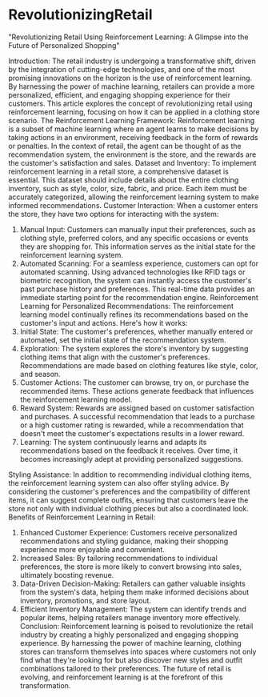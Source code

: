 # RevolutionizingRetail
"Revolutionizing Retail Using Reinforcement Learning: A Glimpse into the Future of Personalized Shopping"

Introduction:
The retail industry is undergoing a transformative shift, driven by the integration of cutting-edge technologies, and one of the most promising innovations on the horizon is the use of reinforcement learning. By harnessing the power of machine learning, retailers can provide a more personalized, efficient, and engaging shopping experience for their customers. This article explores the concept of revolutionizing retail using reinforcement learning, focusing on how it can be applied in a clothing store scenario.
The Reinforcement Learning Framework:
Reinforcement learning is a subset of machine learning where an agent learns to make decisions by taking actions in an environment, receiving feedback in the form of rewards or penalties. In the context of retail, the agent can be thought of as the recommendation system, the environment is the store, and the rewards are the customer's satisfaction and sales.
Dataset and Inventory:
To implement reinforcement learning in a retail store, a comprehensive dataset is essential. This dataset should include details about the entire clothing inventory, such as style, color, size, fabric, and price. Each item must be accurately categorized, allowing the reinforcement learning system to make informed recommendations.
Customer Interaction:
When a customer enters the store, they have two options for interacting with the system:
1. Manual Input:
   Customers can manually input their preferences, such as clothing style, preferred colors, and any specific occasions or events they are shopping for. This information serves as the initial state for the reinforcement learning system.
2. Automated Scanning:
   For a seamless experience, customers can opt for automated scanning. Using advanced technologies like RFID tags or biometric recognition, the system can instantly access the customer's past purchase history and preferences. This real-time data provides an immediate starting point for the recommendation engine.
Reinforcement Learning for Personalized Recommendations:
The reinforcement learning model continually refines its recommendations based on the customer's input and actions. Here's how it works:
1. Initial State:
   The customer's preferences, whether manually entered or automated, set the initial state of the recommendation system.
2. Exploration:
   The system explores the store's inventory by suggesting clothing items that align with the customer's preferences. Recommendations are made based on clothing features like style, color, and season.
3. Customer Actions:
   The customer can browse, try on, or purchase the recommended items. These actions generate feedback that influences the reinforcement learning model.
4. Reward System:
   Rewards are assigned based on customer satisfaction and purchases. A successful recommendation that leads to a purchase or a high customer rating is rewarded, while a recommendation that doesn't meet the customer's expectations results in a lower reward.
5. Learning:
   The system continuously learns and adapts its recommendations based on the feedback it receives. Over time, it becomes increasingly adept at providing personalized suggestions.
   
Styling Assistance:
In addition to recommending individual clothing items, the reinforcement learning system can also offer styling advice. By considering the customer's preferences and the compatibility of different items, it can suggest complete outfits, ensuring that customers leave the store not only with individual clothing pieces but also a coordinated look.
Benefits of Reinforcement Learning in Retail:
1. Enhanced Customer Experience: Customers receive personalized recommendations and styling guidance, making their shopping experience more enjoyable and convenient.
2. Increased Sales: By tailoring recommendations to individual preferences, the store is more likely to convert browsing into sales, ultimately boosting revenue.
3. Data-Driven Decision-Making: Retailers can gather valuable insights from the system's data, helping them make informed decisions about inventory, promotions, and store layout.
4. Efficient Inventory Management: The system can identify trends and popular items, helping retailers manage inventory more effectively.
Conclusion:
Reinforcement learning is poised to revolutionize the retail industry by creating a highly personalized and engaging shopping experience. By harnessing the power of machine learning, clothing stores can transform themselves into spaces where customers not only find what they're looking for but also discover new styles and outfit combinations tailored to their preferences. The future of retail is evolving, and reinforcement learning is at the forefront of this transformation.

